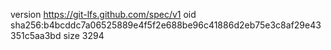 version https://git-lfs.github.com/spec/v1
oid sha256:b4bcddc7a06525889e4f5f2e688be96c41886d2eb75e3c8af29e43351c5aa3bd
size 3294
